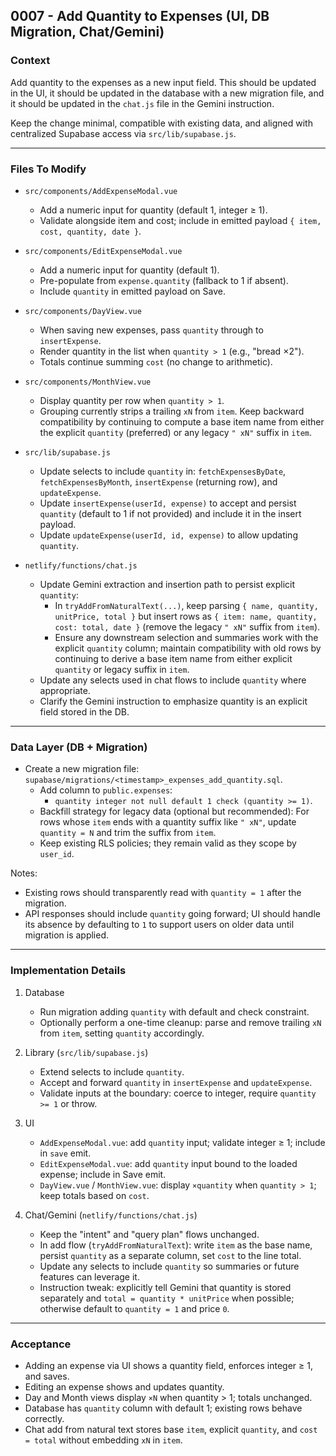 ## 0007 - Add Quantity to Expenses (UI, DB Migration, Chat/Gemini)

### Context
Add quantity to the expenses as a new input field. This should be updated in the UI, it should be updated in the database with a new migration file, and it should be updated in the `chat.js` file in the Gemini instruction.

Keep the change minimal, compatible with existing data, and aligned with centralized Supabase access via `src/lib/supabase.js`.

---

### Files To Modify
- `src/components/AddExpenseModal.vue`
  - Add a numeric input for quantity (default 1, integer ≥ 1).
  - Validate alongside item and cost; include in emitted payload `{ item, cost, quantity, date }`.

- `src/components/EditExpenseModal.vue`
  - Add a numeric input for quantity (default 1).
  - Pre-populate from `expense.quantity` (fallback to 1 if absent).
  - Include `quantity` in emitted payload on Save.

- `src/components/DayView.vue`
  - When saving new expenses, pass `quantity` through to `insertExpense`.
  - Render quantity in the list when `quantity > 1` (e.g., "bread ×2").
  - Totals continue summing `cost` (no change to arithmetic).

- `src/components/MonthView.vue`
  - Display quantity per row when `quantity > 1`.
  - Grouping currently strips a trailing `xN` from `item`. Keep backward compatibility by continuing to compute a base item name from either the explicit `quantity` (preferred) or any legacy `" xN"` suffix in `item`.

- `src/lib/supabase.js`
  - Update selects to include `quantity` in: `fetchExpensesByDate`, `fetchExpensesByMonth`, `insertExpense` (returning row), and `updateExpense`.
  - Update `insertExpense(userId, expense)` to accept and persist `quantity` (default to 1 if not provided) and include it in the insert payload.
  - Update `updateExpense(userId, id, expense)` to allow updating `quantity`.

- `netlify/functions/chat.js`
  - Update Gemini extraction and insertion path to persist explicit `quantity`:
    - In `tryAddFromNaturalText(...)`, keep parsing `{ name, quantity, unitPrice, total }` but insert rows as `{ item: name, quantity, cost: total, date }` (remove the legacy `" xN"` suffix from `item`).
    - Ensure any downstream selection and summaries work with the explicit `quantity` column; maintain compatibility with old rows by continuing to derive a base item name from either explicit `quantity` or legacy suffix in `item`.
  - Update any selects used in chat flows to include `quantity` where appropriate.
  - Clarify the Gemini instruction to emphasize quantity is an explicit field stored in the DB.

---

### Data Layer (DB + Migration)
- Create a new migration file: `supabase/migrations/<timestamp>_expenses_add_quantity.sql`.
  - Add column to `public.expenses`:
    - `quantity integer not null default 1 check (quantity >= 1)`.
  - Backfill strategy for legacy data (optional but recommended): For rows whose `item` ends with a quantity suffix like `" xN"`, update `quantity = N` and trim the suffix from `item`.
  - Keep existing RLS policies; they remain valid as they scope by `user_id`.

Notes:
- Existing rows should transparently read with `quantity = 1` after the migration.
- API responses should include `quantity` going forward; UI should handle its absence by defaulting to `1` to support users on older data until migration is applied.

---

### Implementation Details
1) Database
   - Run migration adding `quantity` with default and check constraint.
   - Optionally perform a one-time cleanup: parse and remove trailing `xN` from `item`, setting `quantity` accordingly.

2) Library (`src/lib/supabase.js`)
   - Extend selects to include `quantity`.
   - Accept and forward `quantity` in `insertExpense` and `updateExpense`.
   - Validate inputs at the boundary: coerce to integer, require `quantity >= 1` or throw.

3) UI
   - `AddExpenseModal.vue`: add `quantity` input; validate integer ≥ 1; include in `save` emit.
   - `EditExpenseModal.vue`: add `quantity` input bound to the loaded expense; include in Save emit.
   - `DayView.vue` / `MonthView.vue`: display `×quantity` when `quantity > 1`; keep totals based on `cost`.

4) Chat/Gemini (`netlify/functions/chat.js`)
   - Keep the "intent" and "query plan" flows unchanged.
   - In add flow (`tryAddFromNaturalText`): write `item` as the base name, persist `quantity` as a separate column, set `cost` to the line total.
   - Update any selects to include `quantity` so summaries or future features can leverage it.
   - Instruction tweak: explicitly tell Gemini that quantity is stored separately and `total = quantity * unitPrice` when possible; otherwise default to `quantity = 1` and price `0`.

---

### Acceptance
- Adding an expense via UI shows a quantity field, enforces integer ≥ 1, and saves.
- Editing an expense shows and updates quantity.
- Day and Month views display `×N` when quantity > 1; totals unchanged.
- Database has `quantity` column with default 1; existing rows behave correctly.
- Chat add from natural text stores base `item`, explicit `quantity`, and `cost = total` without embedding `xN` in `item`.

